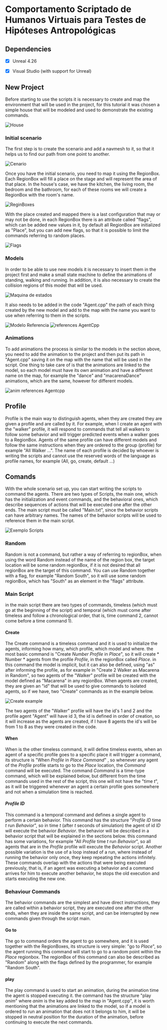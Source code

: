 # Comportamento Scriptado de Humanos Virtuais para Testes de Hipóteses Antropológicas

## Dependencies
  - [x] Unreal 4.26
  - [x] Visual Studio (with support for Unreal)


## New Project

Before starting to use the scripts it is necessary to create and map the environment that will be used in the project, for this tutorial it was chosen a simple house that will be modeled and used to demonstrate the existing commands.

![House](https://user-images.githubusercontent.com/48321393/118320533-c5d2f200-b4d2-11eb-9c2d-42ba912bad04.jpg)


### Initial scenario

The first step is to create the scenario and add a navmesh to it, so that it helps us to find our path from one point to another.

![Cenario](https://user-images.githubusercontent.com/48321393/118320557-cd929680-b4d2-11eb-8f95-68a2b3723561.png)

Once you have the initial scenario, you need to map it using the RegionBox. Each RegionBox will fill a place on the stage and will represent the area of that place. In the house's case, we have the kitchen, the living room, the bedroom and the bathroom, for each of these rooms we will create a RegionBox with the room's name.

![ReginBoxes](https://user-images.githubusercontent.com/48321393/118320564-d1beb400-b4d2-11eb-9c9c-f1d9f4dab4cb.png)

With the place created and mapped there is a last configuration that may or may not be done, in each RegionBox there is an attribute called "flags", which can be added new values in it, by default all RegionBox are initialized as "Place", but you can add new flags, so that it is possible to limit the commands referring to random places.

![Flags](https://user-images.githubusercontent.com/48321393/118320579-d6836800-b4d2-11eb-8c0e-77bf644e3bda.png)

### Models

In order to be able to use new models it is necessary to insert them in the project first and make a small state machine to define the animations of standing, walking and running. In addition, it is also necessary to create the collision regions of this model that will be used.

![Maquina de estados](https://user-images.githubusercontent.com/48321393/118320597-db481c00-b4d2-11eb-82af-138a032ddcd6.png)

It also needs to be added in the code "Agent.cpp" the path of each thing created by the new model and add to the map with the name you want to use when referring to them in the scripts.

![Modelo Referencia](https://user-images.githubusercontent.com/48321393/118320620-e438ed80-b4d2-11eb-9d26-875670bcbc2c.png)
![references AgentCpp](https://user-images.githubusercontent.com/48321393/118320643-e7cc7480-b4d2-11eb-9660-d0fbc12a2bec.png)


### Animations

To add animations the process is similar to the models in the section above, you need to add the animation to the project and then put its path in "Agent.cpp" saving it on the map with the name that will be used in the script. One thing to take care of is that the animations are linked to the model, so each model must have its own animation and have a different name on the map, for example the "dance" and "macarenaDance" animations, which are the same, however for different models.

![anim references Agentcpp](https://user-images.githubusercontent.com/48321393/118320664-ee5aec00-b4d2-11eb-9dc8-9303ec9e1e06.png)

## Profile

Profile is the main way to distinguish agents, when they are created they are given a profile and are called by it. For example, when I create an agent with the "walker" profile, it will respond to commands that tell all walkers to follow some behavior and will trigger predicted events when a walker goes to a RegionBox. Agents of the same profile can have different models and follow the same instructions when they are ordered to the group (profile) for example "All Walker ...". The name of each profile is decided by whoever is writing the scripts and cannot use the reserved words of the language as profile names, for example (All, go, create, default ...)

## Comands

With the whole scenario set up, you can start writing the scripts to command the agents. There are two types of Scripts, the main one, which has the initialization and event commands, and the behavioral ones, which describe sequences of actions that will be executed one after the other ends. The main script must be called "Main.txt", since the behavior scripts can have arbitrary names. The names of the behavior scripts will be used to reference them in the main script.

![Exemplo Scripts](https://user-images.githubusercontent.com/48321393/118320677-f1ee7300-b4d2-11eb-8f63-964e0eac6e7b.png)

### Random

Random is not a command, but rather a way of referring to regionBox, when using the word Random instead of the name of the region box, the target location will be some random regionBox, if it is not desired that all regionBox are the target of this command. You can use Random together with a flag, for example "Random South", so it will use some random regionBox, which has "South" as an element in the "flags" attribute. 

### Main Script

in the main script there are two types of commands, timeless (which must go at the beginning of the script) and temporal (which must come after timeless and follow a chronological order, that is, time command 2, cannot come before a time command 1).

#### Create

The Create command is a timeless command and it is used to initialize the agents, informing how many, which profile, which model and where. the most basic command is "Create *Number* *Profile* in *Place*", so it will create * Number * agents from the profile *Profile*, in the regionBox called *Place*. in this command the model is implicit, but it can also be defined, using "as" after informing the profile, as for example in "Create 2 Walker as Macarena in Random", so two agents of the "Walker" profile will be created with the model defined as "Macarena" in any regionBox. When agents are created, they are given an "id" that will be used to give commands to isolated agents, so if we have, two "Create" commands as in the example below.

![Create example](https://user-images.githubusercontent.com/48321393/118320790-177b7c80-b4d3-11eb-8bdf-88b53e8c1104.png)

The two agents of the "Walker" profile will have the id's 1 and 2 and the profile agent "Agent" will have id 3, the id is defined in order of creation, so it will increase as the agents are created, if I have 8 agents the id's will be from 1 to 8 as they were created in the code.


#### When

When is the other timeless command, it will define timeless events, when an agent of a specific profile goes to a specific place it will trigger a command, its structure is "When *Profile* in *Place* *Command*" , so whenever any agent of the *Profile* profile starts to go to the *Place* location, the *Command* command will be executed. The command *Command* is a time-type command, which will be explained below, but different from the time commands used in the rest of the script, this one will not have the "time *t*", as it will be triggered whenever an agent a certain profile goes somewhere and not when a simulation time is reached.

#### *Profile* *ID*

This command is a temporal command and defines a single agent to perform a certain behavior. This command has the structure "*Profile* *ID* time *t* run *Behavior*", so in time *t* (after *t* seconds of simulation) the agent of id *ID* will execute the behavior *Behavior*. the behavior will be described in a behavior script that will be explained in the sections below. this command has some variations, for example "All *Profile* time *t* run *Behavior*", so all agents that are in the *Profile* profile will execute the *Behavior*  script. Another possible variation is the use of a loop instead of a run, where instead of running the behavior only once, they keep repeating the actions infinitely. These commands overlap with the actions that were being executed previously, that is, if an agent was executing a behavior and a command arrives for him to execute another behavior, he stops the old execution and starts executing the new one.

### Behaviour Commands

The behavior commands are the simplest and have direct instructions, they are called within a behavior script, they are executed one after the other ends, when they are inside the same script, and can be interrupted by new commands given through the script main.

#### Go to

The go to command orders the agent to go somewhere, and it is used together with the RegionBoxes, its structure is very simple: "go to *Place*", so the agent running this command will start to go to a random point within the *Place* regionbox. The regionBox of this command can also be described as "Random" along with the flags defined by the programmer, for example "Random South".

#### play

The play command is used to start an animation, during the animation time the agent is stopped executing it. the command has the structure "play *anim*" where *anim* is the key added to the map in "Agent.cpp", it is worth mentioning that the animations are linked to the model, so if a model is ordered to run an animation that does not it belongs to him, it will be stopped in neutral position for the duration of the animation, before continuing to execute the next commands.
